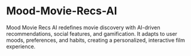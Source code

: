 # Mood-Movie-Recs-AI
Mood Movie Recs AI redefines movie discovery with AI-driven recommendations, social features, and gamification. It adapts to user moods, preferences, and habits, creating a personalized, interactive film experience.
